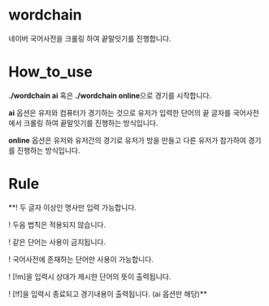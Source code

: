 # wordchain
네이버 국어사전을 크롤링 하여 끝말잇기를 진행합니다.

# How_to_use
**./wordchain ai** 혹은 **./wordchain online**으로 경기를 시작합니다.

**ai** 옵션은 유저와 컴퓨터가 경기하는 것으로 유저가 입력한 단어의 끝 글자를 국어사전에서 크롤링 하여 끝말잇기를 진행하는 방식입니다.

**online** 옵션은 유저와 유저간의 경기로 유저가 방을 만들고 다른 유저가 참가하여 경기를 진행하는 방식입니다.

# Rule
**! 두 글자 이상인 명사만 입력 가능합니다.

! 두음 법칙은 적용되지 않습니다.

! 같은 단어는 사용이 금지됩니다.

! 국어사전에 존재하는 단어만 사용이 가능합니다.

! [!m]을 입력시 상대가 제시한 단어의 뜻이 출력됩니다.

! [!f]을 입력시 종료되고 경기내용이 출력됩니다. (ai 옵션만 해당)**
